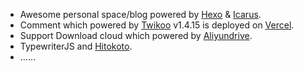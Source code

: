 - Awesome personal space/blog powered by [Hexo](https://hexo.io/) & [Icarus](https://github.com/ppoffice/hexo-theme-icarus).
- Comment which powered by [Twikoo](https://twikoo.js.org/) v1.4.15 is deployed on [Vercel](https://vercel.com/).
- Support Download cloud which powered by [Aliyundrive](https://www.aliyundrive.com/).
- TypewriterJS and [Hitokoto](https://developer.hitokoto.cn/).
- ......
